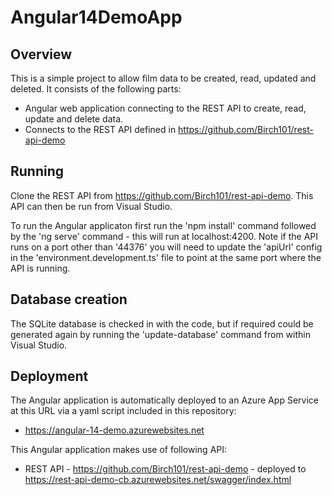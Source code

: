 # Angular14DemoApp

## Overview

This is a simple project to allow film data to be created, read, updated and deleted. It consists of the following parts:

- Angular web application connecting to the REST API to create, read, update and delete data.
- Connects to the REST API defined in https://github.com/Birch101/rest-api-demo

## Running

Clone the REST API from https://github.com/Birch101/rest-api-demo. This API can then be run from Visual Studio.

To run the Angular applicaton first run the 'npm install' command followed by the 'ng serve' command - this will run at localhost:4200. Note if the API runs on a port other than '44376' you will need to update the 'apiUrl' config in the 'environment.development.ts' file to point at the same port where the API is running.

## Database creation

The SQLite database is checked in with the code, but if required could be generated again by running the 'update-database' command from within Visual Studio.

## Deployment
The Angular application is automatically deployed to an Azure App Service at this URL via a yaml script included in this repository:
- https://angular-14-demo.azurewebsites.net

This Angular application makes use of following API:
- REST API - https://github.com/Birch101/rest-api-demo - deployed to https://rest-api-demo-cb.azurewebsites.net/swagger/index.html
